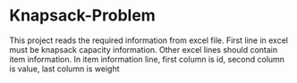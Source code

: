 # Knapsack-Problem

This project reads the required information from excel file.
First line in excel must be knapsack capacity information.
Other excel lines should contain item information.
In item information line, first column is id, second column is value, last column is weight
